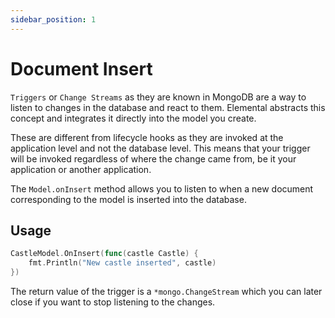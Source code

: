 ```yaml
---
sidebar_position: 1
---
```


# Document Insert

`Triggers` or `Change Streams` as they are known in MongoDB are a way to listen to changes in the database and react to them. Elemental abstracts this concept and integrates it directly into the model you create.

These are different from lifecycle hooks as they are invoked at the application level and not the database level. This means that your trigger will be invoked regardless of where the change came from, be it your application or another application.

The `Model.onInsert` method allows you to listen to when a new document corresponding to the model is inserted into the database.

## Usage

```go
CastleModel.OnInsert(func(castle Castle) {
	fmt.Println("New castle inserted", castle)
})
```

The return value of the trigger is a `*mongo.ChangeStream` which you can later close if you want to stop listening to the changes. 